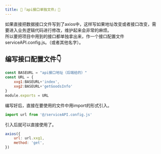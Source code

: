 ```yaml
---
title: 🍍『api接口单独文件』🍍
---
```



如果直接把数据接口文件写到了axios中，这样写如果地址改变或者接口改变，需要进入业务逻辑代码进行修改，维护起来会非常的麻烦。  
所以要把项目中用到的接口都单独拿出来，作一个接口配置文件serviceAPI.config.js。（或者其他名字）。

## 编写接口配置文件👇
```js
const BASEURL = "api接口地址（后端给的）"
const URL = {
    xxg1:BASEURL+'index',
    xxg2:BASEURL+'getGoodsInfo'
}
module.exports = URL
```

编写好后，直接在要使用的文件中用import的形式引入。
```js
import url from '@/serviceAPI.config.js'
```
引入后就可以直接使用了。
```js
axios({
    url: url.xxg1,
    method: 'get',
})
```